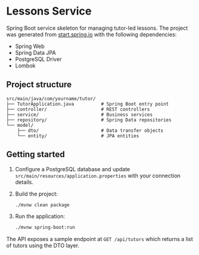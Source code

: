 # Lessons Service

Spring Boot service skeleton for managing tutor-led lessons. The project was generated from [start.spring.io](https://start.spring.io) with the following dependencies:

- Spring Web
- Spring Data JPA
- PostgreSQL Driver
- Lombok

## Project structure

```
src/main/java/com/yourname/tutor/
├── TutorApplication.java          # Spring Boot entry point
├── controller/                    # REST controllers
├── service/                       # Business services
├── repository/                    # Spring Data repositories
└── model/
    ├── dto/                       # Data transfer objects
    └── entity/                    # JPA entities
```

## Getting started

1. Configure a PostgreSQL database and update `src/main/resources/application.properties` with your connection details.
2. Build the project:

   ```bash
   ./mvnw clean package
   ```

3. Run the application:

   ```bash
   ./mvnw spring-boot:run
   ```

The API exposes a sample endpoint at `GET /api/tutors` which returns a list of tutors using the DTO layer.
